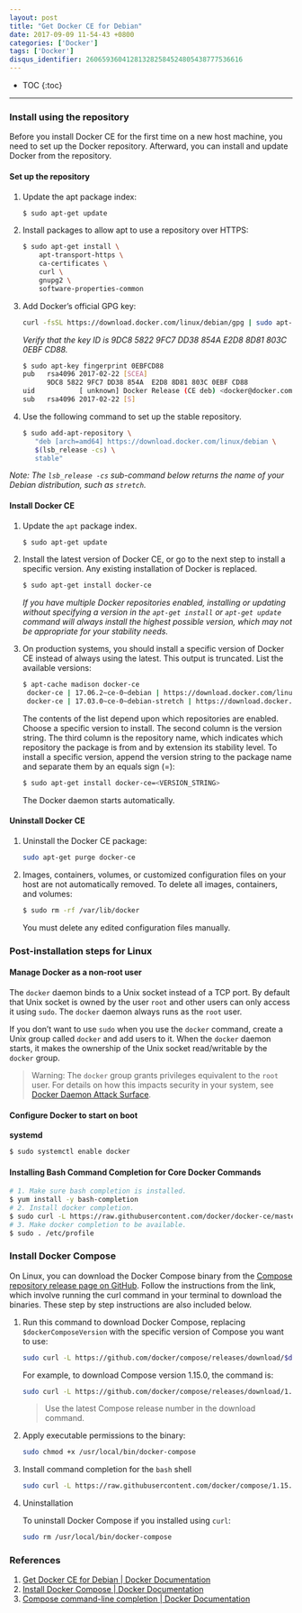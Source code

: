 ```yaml
---
layout: post
title: "Get Docker CE for Debian"
date: 2017-09-09 11-54-43 +0800
categories: ['Docker']
tags: ['Docker']
disqus_identifier: 260659360412813282584524805438777536616
---
```

- TOC
{:toc}
---

### Install using the repository

Before you install Docker CE for the first time on a new host machine, you need to set up the Docker repository. Afterward, you can install and update Docker from the repository.

#### Set up the repository

1. Update the apt package index:

    ```sh
    $ sudo apt-get update
    ```
    
2. Install packages to allow apt to use a repository over HTTPS:
    
    ```sh
    $ sudo apt-get install \
        apt-transport-https \
        ca-certificates \
        curl \
        gnupg2 \
        software-properties-common
    ```
    
3. Add Docker’s official GPG key:
    
    ```sh
    curl -fsSL https://download.docker.com/linux/debian/gpg | sudo apt-key add -
    ```
    
    *Verify that the key ID is 9DC8 5822 9FC7 DD38 854A E2D8 8D81 803C 0EBF CD88.*
    
    ```sh
    $ sudo apt-key fingerprint 0EBFCD88
    pub   rsa4096 2017-02-22 [SCEA]
          9DC8 5822 9FC7 DD38 854A  E2D8 8D81 803C 0EBF CD88
    uid           [ unknown] Docker Release (CE deb) <docker@docker.com>
    sub   rsa4096 2017-02-22 [S]
    ```

4. Use the following command to set up the stable repository.

    ```sh
    $ sudo add-apt-repository \
       "deb [arch=amd64] https://download.docker.com/linux/debian \
       $(lsb_release -cs) \
       stable"
    ```

*Note: The `lsb_release -cs` sub-command below returns the name of your Debian distribution, such as `stretch`.*

#### Install Docker CE

1. Update the `apt` package index.

    ```sh
    $ sudo apt-get update
    ```
    
2. Install the latest version of Docker CE, or go to the next step to install a specific version. Any existing installation of Docker is replaced.
    
    ```sh
    $ sudo apt-get install docker-ce
    ```
    
    *If you have multiple Docker repositories enabled, installing or updating without specifying a version in the `apt-get install` or `apt-get update` command will always install the highest possible version, which may not be appropriate for your stability needs.*
    
3. On production systems, you should install a specific version of Docker CE instead of always using the latest. This output is truncated. List the available versions:
    
    ```sh
    $ apt-cache madison docker-ce
     docker-ce | 17.06.2~ce-0~debian | https://download.docker.com/linux/debian stretch/stable amd64 Packages
     docker-ce | 17.03.0~ce-0~debian-stretch | https://download.docker.com/linux/debian stretch/stable amd64 Packages
    ```
    
    The contents of the list depend upon which repositories are enabled. Choose a specific version to install. The second column is the version string. The third column is the repository name, which indicates which repository the package is from and by extension its stability level. To install a specific version, append the version string to the package name and separate them by an equals sign (=):
    
    ```sh
    $ sudo apt-get install docker-ce=<VERSION_STRING>
    ```
    
    The Docker daemon starts automatically.

#### Uninstall Docker CE

1. Uninstall the Docker CE package:

    ```sh
    sudo apt-get purge docker-ce
    ```
    
1. Images, containers, volumes, or customized configuration files on your host are not automatically removed. To delete all images, containers, and volumes:
    
    ```sh
    $ sudo rm -rf /var/lib/docker
    ```

    You must delete any edited configuration files manually.

### Post-installation steps for Linux

#### Manage Docker as a non-root user

The `docker` daemon binds to a Unix socket instead of a TCP port. By default that Unix socket is owned by the user `root` and other users can only access it using `sudo`. The `docker` daemon always runs as the `root` user.

If you don’t want to use `sudo` when you use the `docker` command, create a Unix group called `docker` and add users to it. When the `docker` daemon starts, it makes the ownership of the Unix socket read/writable by the `docker` group.

>    Warning: The `docker` group grants privileges equivalent to the `root` user. For details on how this impacts security in your system, see [Docker Daemon Attack Surface](https://docs.docker.com/engine/security/security/#docker-daemon-attack-surface).

#### Configure Docker to start on boot

**systemd**

```sh
$ sudo systemctl enable docker
```

#### Installing Bash Command Completion for Core Docker Commands

```sh
# 1. Make sure bash completion is installed. 
$ yum install -y bash-completion
# 2. Install docker completion.
$ sudo curl -L https://raw.githubusercontent.com/docker/docker-ce/master/components/cli/contrib/completion/bash/docker -o /etc/bash_completion.d/docker
# 3. Make docker completion to be available.
$ sudo . /etc/profile
```

### Install Docker Compose
On Linux, you can download the Docker Compose binary from the [Compose repository release page on GitHub](https://github.com/docker/compose/releases). Follow the instructions from the link, which involve running the curl command in your terminal to download the binaries. These step by step instructions are also included below.

1. Run this command to download Docker Compose, replacing `$dockerComposeVersion` with the specific version of Compose you want to use:

    ```sh
    sudo curl -L https://github.com/docker/compose/releases/download/$dockerComposeVersion/docker-compose-`uname -s`-`uname -m` -o /usr/local/bin/docker-compose
    ```
    
    For example, to download Compose version 1.15.0, the command is:
    
    ```sh
    sudo curl -L https://github.com/docker/compose/releases/download/1.15.0/docker-compose-`uname -s`-`uname -m` -o /usr/local/bin/docker-compose
    ```
    
    > Use the latest Compose release number in the download command.
    
2. Apply executable permissions to the binary:
    
    ```sh
    sudo chmod +x /usr/local/bin/docker-compose
    ```
    
3. Install command completion for the `bash` shell
    
    ```sh
    sudo curl -L https://raw.githubusercontent.com/docker/compose/1.15.0/contrib/completion/bash/docker-compose -o /etc/bash_completion.d/docker-compose
    ```
4. Uninstallation

    To uninstall Docker Compose if you installed using `curl`:

    ```sh
    sudo rm /usr/local/bin/docker-compose
    ```

### References

1. [Get Docker CE for Debian \| Docker Documentation](https://docs.docker.com/engine/installation/linux/docker-ce/debian/)
1. [Install Docker Compose \| Docker Documentation](https://docs.docker.com/compose/install/)
1. [Compose command-line completion \| Docker Documentation](https://docs.docker.com/compose/completion/)
